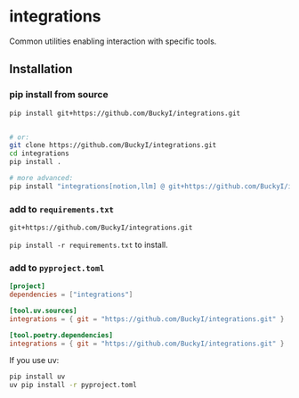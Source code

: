 # integrations

Common utilities enabling interaction with specific tools.

## Installation

### pip install from source

```bash
pip install git+https://github.com/BuckyI/integrations.git


# or:
git clone https://github.com/BuckyI/integrations.git
cd integrations
pip install .

# more advanced:
pip install "integrations[notion,llm] @ git+https://github.com/BuckyI/integrations.git"
```

### add to `requirements.txt`

```txt
git+https://github.com/BuckyI/integrations.git
```

`pip install -r requirements.txt` to install.

### add to `pyproject.toml`

```toml
[project]
dependencies = ["integrations"]

[tool.uv.sources]
integrations = { git = "https://github.com/BuckyI/integrations.git" }

[tool.poetry.dependencies]
integrations = { git = "https://github.com/BuckyI/integrations.git" }
```

If you use uv:

```bash
pip install uv
uv pip install -r pyproject.toml
```
